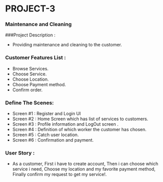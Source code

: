 # PROJECT-3

### Maintenance and Cleaning
 
###Project Description :
- Providing maintenance and cleaning to the customer.

### Customer Features List :
- Browse Services.
- Choose Service.
- Choose Location.
- Choose Payment method.
- Confirm order.


### Define The Scenes:
- Screen #1 : Register and Login UI
- Screen #2 : Home Screen which has list of services to customers.
- Screen #3 : Profile information and LogOut screen . 
- Screen #4 : Definition of which worker the customer has chosen.
- Screen #5 : Catch user location.
- Screen #6 : Confirmation and payment.



### User Story :
- As a customer, First i have to create account, Then i can choose which service i need, Choose my location and my favorite payment method, Finally confirm my request to get my service!.
